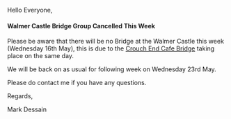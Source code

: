 Hello Everyone,

####  Walmer Castle Bridge Group Cancelled This Week

Please be aware that there will be no Bridge at the Walmer Castle this week (Wednesday 16th May), this is due to the [Crouch End Cafe Bridge](https://www.brianbridge.net/crouchend2018/) taking place on the same day.

We will be back on as usual for following week on Wednesday 23rd May.

Please do contact me if you have any questions.

Regards,

Mark Dessain
